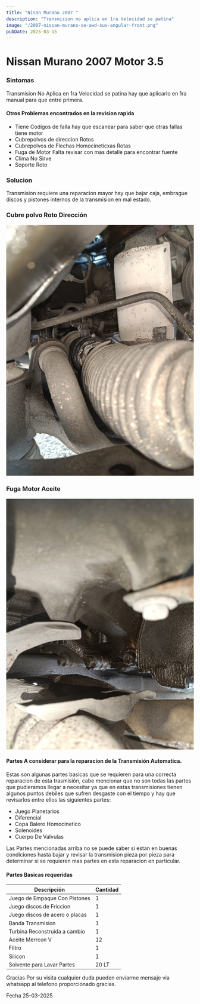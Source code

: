 ```yaml
---
title: "Nisan Murano 2007 "
description: "Transmision no aplica en 1ra Velocidad se patina"
image: "/2007-nissan-murano-se-awd-suv-angular-front.png"
pubDate: 2025-03-15
---
```


# Nissan Murano 2007 Motor 3.5 

### Sintomas

Transmision No Aplica en 1ra Velocidad se patina hay que aplicarlo en 1ra manual para que entre primera.

#### Otros Problemas encontrados en la revision rapida 

- Tiene Codigos de falla hay que escanear para saber que otras fallas tiene motor 
- Cubrepolvos de direccion Rotos
- Cubrepolvos de Flechas Homocineticxas Rotas
- Fuga de Motor Falta revisar con mas detalle para encontrar fuente
- Clima No Sirve
- Soporte Roto 

### Solucion
Transmision requiere una reparacion mayor hay que bajar caja, embrague discos y pistones internos de la transmision en mal estado.

### Cubre polvo Roto Dirección

![Cubre Polvo Roto Dirección](../../assets/asian/nissan/murano/cubre-polvo-murano.jpg)

### Fuga Motor Aceite 

![Fuga aceite motor](../../assets/asian/nissan/murano/fuga-aceite-motor.jpg)

#### Partes A considerar para la reparacion de la Transmisión Automatica.

Estas son algunas partes basicas que se requieren para una correcta reparacion de esta trasmisión, cabe mencionar que no son todas las partes que pudieramos llegar a necesitar
ya que en estas transmisiones tienen algunos puntos debiles que sufren desgaste con el tiempo y hay que revisarlos entre ellos las siguientes partes:

- Juego Planetarios
- Diferencial
- Copa Balero Homocinetico
- Solenoides 
- Cuerpo De Valvulas

Las Partes mencionadas arriba no se puede saber si estan en buenas condiciones hasta bajar y revisar la transmision pieza por pieza para determinar si se requieren mas partes en esta reparacion en particular.

#### Partes Basicas requeridas

| Descripción                   |  Cantidad  |
|-------------------------------|------------|
| Juego de Empaque Con Pistones |     1      |
| Juego discos de Friccion      |     1      |
| Juego discos de acero o placas|     1      |
| Banda Transmision             |     1      |
| Turbina Reconstruida a cambio |     1      |
| Aceite Merrcon V              |     12     |
| Filtro                        |     1      |
| Silicon                       |     1      |
| Solvente para Lavar Partes    |     20 LT  |

Gracias Por su visita cualquier duda pueden enviarme mensaje via whatsapp al telefono proporcionado gracias.

Fecha 25-03-2025



